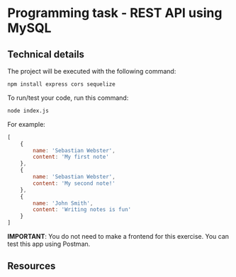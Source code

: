 # Programming task - REST API using MySQL
## Technical details
The project will be executed with the following command:
```sh
npm install express cors sequelize
```
To run/test your code, run this command:
```sh
node index.js
```
For example:
```js
[
    {
        name: 'Sebastian Webster',
        content: 'My first note'
    },
    {
        name: 'Sebastian Webster',
        content: 'My second note!'
    },
    {
        name: 'John Smith',
        content: 'Writing notes is fun'
    }
]
```
**IMPORTANT**: You do not need to make a frontend for this exercise. You can test this app using Postman.
## Resources

